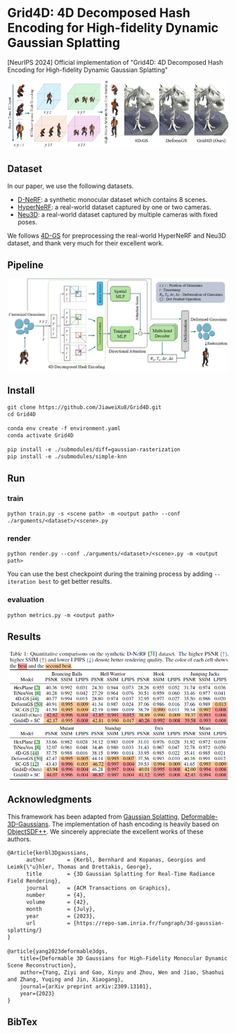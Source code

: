 # Grid4D: 4D Decomposed Hash Encoding for High-fidelity Dynamic Gaussian Splatting
[NeurIPS 2024] Official implementation of "Grid4D: 4D Decomposed Hash Encoding for High-fidelity Dynamic Gaussian Splatting"

![](./assets/overview.jpg)

## Dataset

In our paper, we use the following datasets.

+ [D-NeRF](https://www.albertpumarola.com/research/D-NeRF/index.html): a synthetic monocular dataset which contains 8 scenes.
+ [HyperNeRF](https://hypernerf.github.io): a real-world dataset captured by one or two cameras.
+ [Neu3D](https://neural-3d-video.github.io/): a real-world dataset captured by multiple cameras with fixed poses.

We follows [4D-GS](https://guanjunwu.github.io/4dgs/) for preprocessing the real-world HyperNeRF and Neu3D dataset, and thank very much for their excellent work.

## Pipeline

![](./assets/pipeline.jpg)

## Install

```shell
git clone https://github.com/JiaweiXu8/Grid4D.git
cd Grid4D

conda env create -f environment.yaml
conda activate Grid4D

pip install -e ./submodules/diff=gaussian-rasterization
pip install -e ./submodules/simple-knn
```

## Run

### train

```shell
python train.py -s <scene path> -m <output path> --conf ./arguments/<dataset>/<scene>.py
```

### render

```shell
python render.py --conf ./arguments/<dataset>/<scene>.py -m <output path>
```
You can use the best checkpoint during the training process by adding ```--iteration best``` to get better results.

### evaluation

```shell
python metrics.py -m <output path>
```

## Results

![](./assets/dnerf-result.png)

## Acknowledgments

This framework has been adapted from [Gaussian Splatting](https://repo-sam.inria.fr/fungraph/3d-gaussian-splatting/), [Deformable-3D-Gaussians](https://github.com/ingra14m/Deformable-3D-Gaussians). The implementation of hash encoding is heavily based on [ObjectSDF++](https://github.com/QianyiWu/objectsdf_plus/tree/main). We sincerely appreciate the excellent works of these authors.

```
@Article{kerbl3Dgaussians,
      author       = {Kerbl, Bernhard and Kopanas, Georgios and Leimk{\"u}hler, Thomas and Drettakis, George},
      title        = {3D Gaussian Splatting for Real-Time Radiance Field Rendering},
      journal      = {ACM Transactions on Graphics},
      number       = {4},
      volume       = {42},
      month        = {July},
      year         = {2023},
      url          = {https://repo-sam.inria.fr/fungraph/3d-gaussian-splatting/}
}

@article{yang2023deformable3dgs,
    title={Deformable 3D Gaussians for High-Fidelity Monocular Dynamic Scene Reconstruction},
    author={Yang, Ziyi and Gao, Xinyu and Zhou, Wen and Jiao, Shaohui and Zhang, Yuqing and Jin, Xiaogang},
    journal={arXiv preprint arXiv:2309.13101},
    year={2023}
}
```

## BibTex